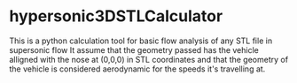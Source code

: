 # hypersonic3DSTLCalculator

This is a python calculation tool for basic flow analysis of any STL file in supersonic flow
It assume that the geometry passed has the vehicle alligned with the nose at (0,0,0) in STL coordinates and that
the geometry of the vehicle is considered aerodynamic for the speeds it's travelling at.

